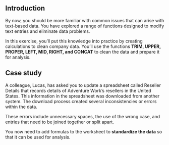 ## Introduction
By now, you should be more familiar with common issues that can arise with text-based data. You have explored a range of functions designed to modify text entries and eliminate data problems.

In this exercise, you’ll put this knowledge into practice by creating calculations to clean company data. You’ll use the functions **TRIM, UPPER, PROPER, LEFT, MID, RIGHT, and CONCAT** to clean the data and prepare it for analysis.

## Case study
A colleague, Lucas, has asked you to update a spreadsheet called Reseller Details that records details of Adventure Work’s resellers in the United States. This information in the spreadsheet was downloaded from another system. The download process created several inconsistencies or errors within the data.

These errors include unnecessary spaces, the use of the wrong case, and entries that need to be joined together or split apart. 

You now need to add formulas to the worksheet to **standardize the data** so that it can be used for analysis.

